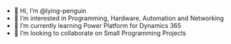 - 👋 Hi, I’m @lying-penguin
- 👀 I’m interested in Programming, Hardware, Automation and Networking
- 🌱 I’m currently learning Power Platform for Dynamics 365
- 💞️ I’m looking to collaborate on Small Programming Projects
